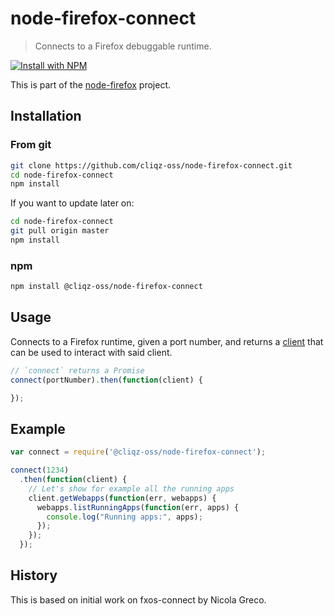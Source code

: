 # node-firefox-connect

> Connects to a Firefox debuggable runtime.

[![Install with NPM](https://nodei.co/npm/@cliqz-oss/node-firefox-connect.png?downloads=true&stars=true)](https://nodei.co/npm/@cliqz-oss/node-firefox-connect/)

This is part of the [node-firefox](https://github.com/cliqz-oss/node-firefox) project.

## Installation

### From git

```sh
git clone https://github.com/cliqz-oss/node-firefox-connect.git
cd node-firefox-connect
npm install
```

If you want to update later on:

```sh
cd node-firefox-connect
git pull origin master
npm install
```

### npm

```bash
npm install @cliqz-oss/node-firefox-connect
```

## Usage

Connects to a Firefox runtime, given a port number, and returns a [client](https://github.com/harthur/firefox-client) that can be used to interact with said client.

```javascript
// `connect` returns a Promise
connect(portNumber).then(function(client) {

});
```

## Example

```javascript
var connect = require('@cliqz-oss/node-firefox-connect');

connect(1234)
  .then(function(client) {
    // Let's show for example all the running apps
    client.getWebapps(function(err, webapps) {
      webapps.listRunningApps(function(err, apps) {
        console.log("Running apps:", apps);
      });
    });
  });
```

## History

This is based on initial work on fxos-connect by Nicola Greco.
